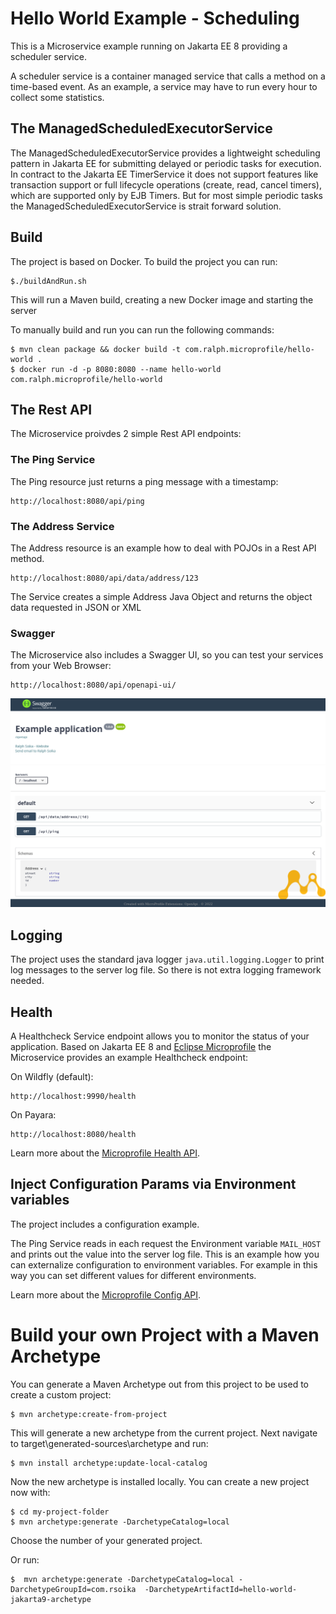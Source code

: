 # Hello World Example - Scheduling

This is a Microservice example running on Jakarta EE 8 providing a scheduler service. 

A scheduler service is a container managed service that calls a method on a time-based event. As an example, a service may have to run every hour to collect some  statistics.

## The ManagedScheduledExecutorService

The ManagedScheduledExecutorService provides a lightweight scheduling pattern in Jakarta EE for submitting delayed or periodic tasks for execution. 
In contract to the Jakarta EE TimerService it does not support features like transaction support or full lifecycle operations (create, read, cancel timers), which are supported only by EJB Timers. But for most simple periodic tasks the ManagedScheduledExecutorService is strait forward solution.



## Build

The project is based on Docker. To build the project you can run:

	$./buildAndRun.sh

This will run a Maven build, creating a new Docker image and starting the server

To manually build and run you can run the following commands:


	$ mvn clean package && docker build -t com.ralph.microprofile/hello-world .
	$ docker run -d -p 8080:8080 --name hello-world com.ralph.microprofile/hello-world 
	


	
## The Rest API

The Microservice proivdes 2 simple Rest API endpoints:

### The Ping Service

The Ping resource just returns a ping message with a timestamp:

	http://localhost:8080/api/ping


### The Address Service

The Address resource is an example how to deal with POJOs in a Rest API method.

	http://localhost:8080/api/data/address/123

The Service creates a simple Address Java Object and returns the object data requested in JSON or XML
	
	

### Swagger	

The Microservice also includes a Swagger UI, so you can test your services from your Web Browser:

	http://localhost:8080/api/openapi-ui/
	

<img src="../doc/images/swagger_ui.png" />	


## Logging

The project uses the standard java logger `java.util.logging.Logger` to print log messages to the server log file. So there is not extra logging framework needed.
	
## Health 

A Healthcheck Service endpoint allows you to monitor the status of your application. Based on Jakarta EE 8 and [Eclipse Microprofile](https://microprofile.io/) the Microservice provides an example Healthcheck endpoint:

On Wildfly (default): 

	http://localhost:9990/health
	
On Payara: 

	http://localhost:8080/health

	
Learn more about the [Microprofile Health API](https://microprofile.io/project/eclipse/microprofile-health).	
	
## Inject Configuration Params via Environment variables

The project includes a configuration example. 

The Ping Service reads in each request the Environment variable `MAIL_HOST` and prints out the value into the server log file.
This is an example how you can externalize configuration to environment variables. For example in this way you can set different values for different environments. 

Learn more about the [Microprofile Config API](https://microprofile.io/project/eclipse/microprofile-config).



# Build your own Project with a Maven Archetype

You can generate a Maven Archetype out from this project to be used to create a custom project:

	$ mvn archetype:create-from-project

This will generate a new archetype from the current project.
Next navigate to target\generated-sources\archetype and run:

	$ mvn install archetype:update-local-catalog

Now the new archetype is installed locally. You can create a new project now with:

	$ cd my-project-folder	
	$ mvn archetype:generate -DarchetypeCatalog=local

Choose the number of your generated project.

Or run:

	$  mvn archetype:generate -DarchetypeCatalog=local -DarchetypeGroupId=com.rsoika  -DarchetypeArtifactId=hello-world-jakarta9-archetype

	